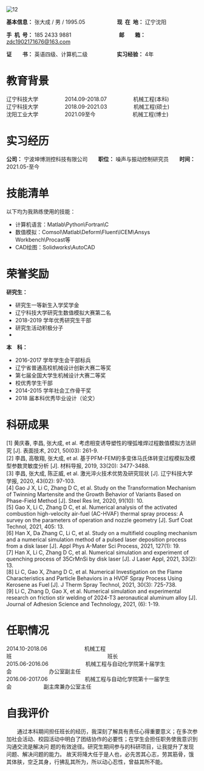 
![12](https://user-images.githubusercontent.com/62428819/122177026-cbe43600-ceb7-11eb-820d-5790bc7d6075.jpg)

**基本信息：** 张大成 / 男 / 1995.05&emsp;&emsp;&emsp;&emsp;&emsp;&emsp;**现&ensp;在&ensp;地：** 辽宁沈阳

**手&ensp;机&ensp;号：** 185 2433 9881&emsp;&emsp;&emsp;&emsp;&emsp;&emsp;&emsp;&emsp;&emsp;**邮&emsp;&emsp;箱：** zdc1902171676@163.com

**证&emsp;&emsp;书：** 英语四级、计算机二级&emsp;&emsp;&emsp;&emsp;&emsp;&ensp;**实习经验：** 4年

<h1>教育背景</h1>

辽宁科技大学&emsp;&emsp;&emsp;&emsp;&emsp;2014.09-2018.07&emsp;&emsp;&emsp;&emsp;&emsp;机械工程(本科)<br/>
辽宁科技大学&emsp;&emsp;&emsp;&emsp;&emsp;2018.09-2021.03&emsp;&emsp;&emsp;&emsp;&emsp;机械工程(硕士)<br/>
沈阳工业大学&emsp;&emsp;&emsp;&emsp;&emsp;2021.09至今&emsp;&emsp;&emsp;&emsp;&emsp;&emsp;&emsp;机械工程(博士)
<h1>实习经历</h1>

**公司：** 宁波坤博测控科技有限公司&emsp;&emsp;**职位：** 噪声与振动控制研究员&emsp;&emsp;**时间：** 2021.05-至今

<h1>技能清单</h1>

以下均为我熟练使用的技能：

- 计算机语言：Matlab\Python\Fortran\C
- 数值模拟：Comsol\Matlab\Deform\Fluent\ICEM\Ansys Workbench\Procast等
- CAD绘图：Solidworks\AutoCAD

<h1>荣誉奖励</h1> 

**研究生：** <br/>

- 研究生一等新生入学奖学金<br/>
- 辽宁科技大学研究生数值模拟大赛第二名 <br/>
- 2018-2019 学年优秀研究生干部<br/>
- 研究生活动积极分子  <br/>
- 
**本&emsp;科：** <br/>

- 2016-2017 学年学生会干部标兵<br/>
- 辽宁省普通高校机械设计创新大赛二等奖  <br/>
- 第七届全国大学生机械设计大赛二等奖
- 校优秀学生干部  <br/>
- 2014-2015 学年社会工作骨干奖<br/>
- 2018 届本科优秀毕业设计（论文）<br/>

<h1>科研成果</h1>  

[1]	黄庆春, 李昌, 张大成, et al. 考虑相变诱导塑性的埋弧堆焊过程数值模拟方法研究 [J]. 表面技术, 2021, 50(03): 261-9.<br/>
[2]	李昌, 高敬翔, 张大成, et al. 基于PFM-FEM的多变体马氏体转变过程模拟及模型参数灵敏度分析 [J]. 材料导报, 2019, 33(20): 3477-3488.<br/>
[3]	李昌, 张大成, 陈正威, et al. 激光淬火技术优势及研究现状 [J]. 辽宁科技大学学报, 2020, 43(02): 97-103.<br/>
[4]	Gao J X, Li C, Zhang D C, et al. Study on the Transformation Mechanism of Twinning Martensite and the Growth Behavior of Variants Based on Phase-Field Method [J]. Steel Res Int, 2020, 91(10): 10.<br/>
[5]	Gao X, Li C, Zhang D C, et al. Numerical analysis of the activated combustion high-velocity air-fuel (AC-HVAF) thermal spray process: A survey on the parameters of operation and nozzle geometry [J]. Surf Coat Technol, 2021, 405: 13.<br/>
[6]	Han X, Da Zhang C, Li C, et al. Study on a multifield coupling mechanism and a numerical simulation method of a pulsed laser deposition process from a disk laser [J]. Appl Phys A-Mater Sci Process, 2021, 127(1): 19.<br/>
[7]	Han X, Li C, Zhang D C, et al. Numerical simulation and experiment of quenching process of 35CrMnSi by disk laser [J]. J Laser Appl, 2021, 33(2): 13.<br/>
[8]	Li C, Gao X, Zhang D C, et al. Numerical Investigation on the Flame Characteristics and Particle Behaviors in a HVOF Spray Process Using Kerosene as Fuel [J]. J Therm Spray Technol, 2021, 30(3): 725-738.<br/>
[9]	Li C, Zhang D, Gao X, et al. Numerical simulation and experimental research on friction stir welding of 2024-T3 aeronautical aluminum alloy [J]. Journal of Adhesion Science and Technology, 2021, (6): 1-19.<br/>

<h1>任职情况</h1>  

2014.10-2018.06&emsp;&emsp;&emsp;&emsp;&emsp;&emsp;&emsp;机械工程班&emsp;&emsp;&emsp;&emsp;&emsp;&emsp;&emsp;&emsp;&emsp;&emsp;&emsp;&emsp;&emsp;&emsp;&emsp;&emsp;&emsp;&emsp;班长<br/>
2015.06-2016.06&emsp;&emsp;&emsp;&emsp;&emsp;&emsp;&emsp;机械工程与自动化学院第十届学生会&emsp;&emsp;&emsp;&emsp;&emsp;&emsp;&emsp;办公室副主任 <br/>
2016.06-2017.06&emsp;&emsp;&emsp;&emsp;&emsp;&emsp;&emsp;机械工程与自动化学院第十一届学生会&emsp;&emsp;&emsp;&emsp;&emsp;&emsp;副主席兼办公室主任

<h1>自我评价</h1>

&emsp;&emsp;通过本科期间担任班长的经历，我深刻了解具有责任心得重要意义；在多次参加社会活动、校园活动中明白了团结协作的必要性；在学生会担任职务使我意识到沟通交流是解决问
题的有效途径。研究生期间参与的科研项目，让我提升了发现问题、解决问题的能力。 故天将降大任于是人也，必先苦其心志，劳其筋骨，饿其体肤，空乏其身，行拂乱其所为，所以动心忍性，曾益其所不能。
